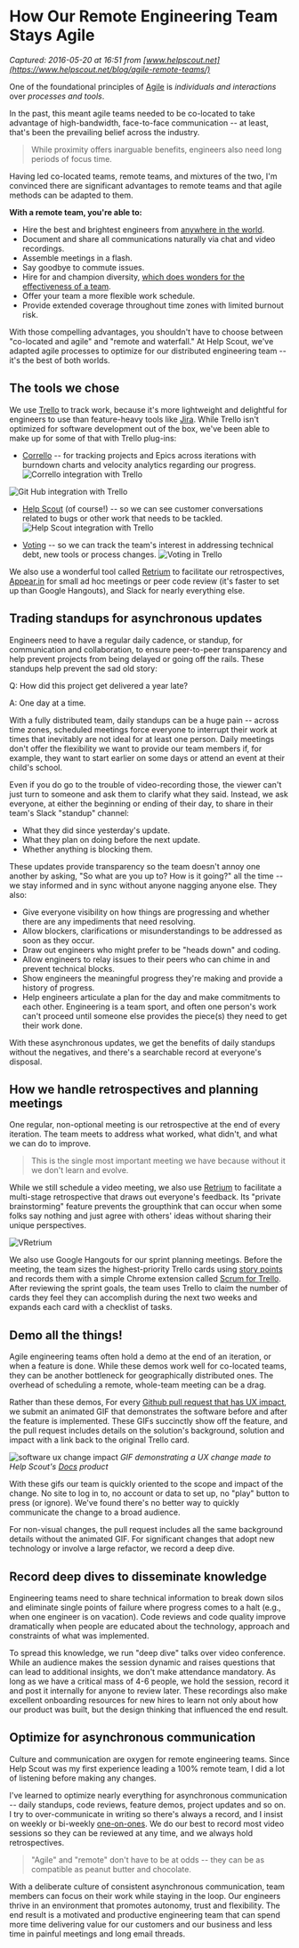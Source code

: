 # How Our Remote Engineering Team Stays Agile

_Captured: 2016-05-20 at 16:51 from [www.helpscout.net](https://www.helpscout.net/blog/agile-remote-teams/)_

One of the foundational principles of [Agile](http://agilemanifesto.org) is _individuals and interactions_ over _processes and tools_.

In the past, this meant agile teams needed to be co-located to take advantage of high-bandwidth, face-to-face communication -- at least, that's been the prevailing belief across the industry.

> While proximity offers inarguable benefits, engineers also need long periods of focus time.

Having led co-located teams, remote teams, and mixtures of the two, I'm convinced there are significant advantages to remote teams and that agile methods can be adapted to them.

**With a remote team, you're able to:**

  * Hire the best and brightest engineers from [anywhere in the world](https://www.helpscout.net/blog/hiring-top-talent/).
  * Document and share all communications naturally via chat and video recordings.
  * Assemble meetings in a flash.
  * Say goodbye to commute issues.
  * Hire for and champion diversity, [which does wonders for the effectiveness of a team](https://www.gsb.stanford.edu/insights/diversity-work-group-performance).
  * Offer your team a more flexible work schedule.
  * Provide extended coverage throughout time zones with limited burnout risk.

With those compelling advantages, you shouldn't have to choose between "co-located and agile" and "remote and waterfall." At Help Scout, we've adapted agile processes to optimize for our distributed engineering team -- it's the best of both worlds.

## The tools we chose

We use [Trello](https://trello.com) to track work, because it's more lightweight and delightful for engineers to use than feature-heavy tools like [Jira](https://www.atlassian.com/software/jira). While Trello isn't optimized for software development out of the box, we've been able to make up for some of that with Trello plug-ins:

  * [Corrello](https://getcorrello.com) -- for tracking projects and Epics across iterations with burndown charts and velocity analytics regarding our progress.
![Corrello integration with Trello](https://www.helpscout.net/images/blog/2016/may/5-19-corrello.png)

![Git Hub integration with Trello](https://www.helpscout.net/images/blog/2016/may/5-19-git.png)

  * [Help Scout](http://help.trello.com/article/1007-using-the-help-scout-power-up) (of course!) -- so we can see customer conversations related to bugs or other work that needs to be tackled.
![Help Scout integration with Trello](https://www.helpscout.net/images/blog/2016/may/5-19-hs.png)

  * [Voting](http://help.trello.com/article/788-voting-on-cards) -- so we can track the team's interest in addressing technical debt, new tools or process changes.
![Voting in Trello](https://www.helpscout.net/images/blog/2016/may/5-19-voting.png)

We also use a wonderful tool called [Retrium](https://www.retrium.com) to facilitate our retrospectives, [Appear.in](https://appear.in) for small ad hoc meetings or peer code review (it's faster to set up than Google Hangouts), and Slack for nearly everything else.

## Trading standups for asynchronous updates

Engineers need to have a regular daily cadence, or standup, for communication and collaboration, to ensure peer-to-peer transparency and help prevent projects from being delayed or going off the rails. These standups help prevent the sad old story:

Q: How did this project get delivered a year late?

A: One day at a time.

With a fully distributed team, daily standups can be a huge pain -- across time zones, scheduled meetings force everyone to interrupt their work at times that inevitably are not ideal for at least one person. Daily meetings don't offer the flexibility we want to provide our team members if, for example, they want to start earlier on some days or attend an event at their child's school.

Even if you do go to the trouble of video-recording those, the viewer can't just turn to someone and ask them to clarify what they said. Instead, we ask everyone, at either the beginning or ending of their day, to share in their team's Slack "standup" channel:

  * What they did since yesterday's update.
  * What they plan on doing before the next update.
  * Whether anything is blocking them.

These updates provide transparency so the team doesn't annoy one another by asking, "So what are you up to? How is it going?" all the time -- we stay informed and in sync without anyone nagging anyone else. They also:

  * Give everyone visibility on how things are progressing and whether there are any impediments that need resolving.
  * Allow blockers, clarifications or misunderstandings to be addressed as soon as they occur.
  * Draw out engineers who might prefer to be "heads down" and coding.
  * Allow engineers to relay issues to their peers who can chime in and prevent technical blocks.
  * Show engineers the meaningful progress they're making and provide a history of progress.
  * Help engineers articulate a plan for the day and make commitments to each other. Engineering is a team sport, and often one person's work can't proceed until someone else provides the piece(s) they need to get their work done.

With these asynchronous updates, we get the benefits of daily standups without the negatives, and there's a searchable record at everyone's disposal.

## How we handle retrospectives and planning meetings

One regular, non-optional meeting is our retrospective at the end of every iteration. The team meets to address what worked, what didn't, and what we can do to improve.

> This is the single most important meeting we have because without it we don't learn and evolve.

While we still schedule a video meeting, we also use [Retrium](https://www.retrium.com) to facilitate a multi-stage retrospective that draws out everyone's feedback. Its "private brainstorming" feature prevents the groupthink that can occur when some folks say nothing and just agree with others' ideas without sharing their unique perspectives.

![VRetrium](https://www.helpscout.net/images/blog/2016/may/5-19-retrium.gif)

We also use Google Hangouts for our sprint planning meetings. Before the meeting, the team sizes the highest-priority Trello cards using [story points](https://agilefaq.wordpress.com/2007/11/13/what-is-a-story-point/) and records them with a simple Chrome extension called [Scrum for Trello](https://chrome.google.com/webstore/detail/scrum-for-trello/jdbcdblgjdpmfninkoogcfpnkjmndgje?hl=en). After reviewing the sprint goals, the team uses Trello to claim the number of cards they feel they can accomplish during the next two weeks and expands each card with a checklist of tasks.

## Demo all the things!

Agile engineering teams often hold a demo at the end of an iteration, or when a feature is done. While these demos work well for co-located teams, they can be another bottleneck for geographically distributed ones. The overhead of scheduling a remote, whole-team meeting can be a drag.

Rather than these demos, For every [Github pull request that has UX impact](https://help.github.com/articles/using-pull-requests/), we submit an animated GIF that demonstrates the software before and after the feature is implemented. These GIFs succinctly show off the feature, and the pull request includes details on the solution's background, solution and impact with a link back to the original Trello card.

![software ux change impact](https://www.helpscout.net/images/blog/2016/may/5-19-ux.gif) _GIF demonstrating a UX change made to Help Scout's [Docs](https://www.helpscout.net/knowledge-base/) product_

With these gifs our team is quickly oriented to the scope and impact of the change. No site to log in to, no account or data to set up, no "play" button to press (or ignore). We've found there's no better way to quickly communicate the change to a broad audience.

For non-visual changes, the pull request includes all the same background details without the animated GIF. For significant changes that adopt new technology or involve a large refactor, we record a deep dive.

## Record deep dives to disseminate knowledge

Engineering teams need to share technical information to break down silos and eliminate single points of failure where progress comes to a halt (e.g., when one engineer is on vacation). Code reviews and code quality improve dramatically when people are educated about the technology, approach and constraints of what was implemented.

To spread this knowledge, we run "deep dive" talks over video conference. While an audience makes the session dynamic and raises questions that can lead to additional insights, we don't make attendance mandatory. As long as we have a critical mass of 4-6 people, we hold the session, record it and post it internally for anyone to review later. These recordings also make excellent onboarding resources for new hires to learn not only about how our product was built, but the design thinking that influenced the end result.

## Optimize for asynchronous communication

Culture and communication are oxygen for remote engineering teams. Since Help Scout was my first experience leading a 100% remote team, I did a lot of listening before making any changes.

I've learned to optimize nearly everything for asynchronous communication -- daily standups, code reviews, feature demos, project updates and so on. I try to over-communicate in writing so there's always a record, and I insist on weekly or bi-weekly [one-on-ones](https://www.helpscout.net/blog/one-on-ones/). We do our best to record most video sessions so they can be reviewed at any time, and we always hold retrospectives.

> "Agile" and "remote" don't have to be at odds -- they can be as compatible as peanut butter and chocolate.

With a deliberate culture of consistent asynchronous communication, team members can focus on their work while staying in the loop. Our engineers thrive in an environment that promotes autonomy, trust and flexibility. The end result is a motivated and productive engineering team that can spend more time delivering value for our customers and our business and less time in painful meetings and long email threads.
